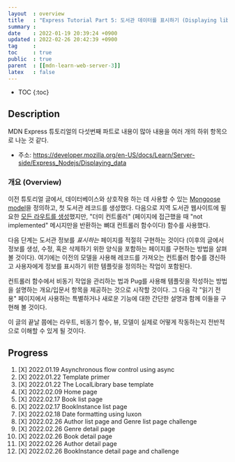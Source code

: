 ```yaml
---
layout  : overview
title   : "Express Tutorial Part 5: 도서관 데이터를 표시하기 (Displaying library data)"
summary : 
date    : 2022-01-19 20:39:24 +0900
updated : 2022-02-26 20:42:39 +0900
tag     : 
toc     : true
public  : true
parent  : [[mdn-learn-web-server-3]]
latex   : false
---
```

* TOC
{:toc}

## Description

MDN Express 튜토리얼의 다섯번째 파트로 내용이 많아 내용을 여러 개의 하위 항목으로 나눈 것 같다.

* 주소: https://developer.mozilla.org/en-US/docs/Learn/Server-side/Express_Nodejs/Displaying_data

### 개요 (Overview)

이전 튜토리얼 글에서, 데이터베이스와 상호작용 하는 데 사용할 수 있는 [Mongoose model](https://developer.mozilla.org/en-US/docs/Learn/Server-side/Express_Nodejs/mongoose)을 정의하고, 첫 도서관 레코드를 생성했다. 다음으로 지역 도서관 웹사이트에 필요한 [모든 라우트를 생성](https://developer.mozilla.org/en-US/docs/Learn/Server-side/Express_Nodejs/routes)했지만, "더미 컨트롤러" (페이지에 접근했을 때 "not implemented" 메시지만을 반환하는 뼈대 컨트롤러 함수이다) 함수를 사용했다.

다음 단계는 도서관 정보를 *표시하는* 페이지를 적절히 구현하는 것이다 (이후의 글에서 정보를 생성, 수정, 혹은 삭제하기 위한 양식을 포함하는 페이지를 구현하는 방법을 살펴 볼 것이다). 여기에는 이전의 모델을 사용해 레코드를 가져오는 컨트롤러 함수를 갱신하고 사용자에게 정보를 표시하기 위한 템플릿을 정의하는 작업이 포함된다.

컨트롤러 함수에서 비동기 작업을 관리하는 법과 Pug를 사용해 템플릿을 작성하는 방법을 설명하는 개요/입문서 항목을 제공하는 것으로 시작할 것이다. 그 다음 각 "읽기 전용" 페이지에서 사용하는 특별하거나 새로운 기능에 대한 간단한 설명과 함께 이들을 구현해 볼 것이다.

이 글의 끝날 쯤에는 라우트, 비동기 함수, 뷰, 모델이 실제로 어떻게 작동하는지 전반적으로 이해할 수 있게 될 것이다.

## Progress

1. [X] 2022.01.19 Asynchronous flow control using async
1. [X] 2022.01.22 Template primer
1. [X] 2022.01.22 The LocalLibrary base template
1. [X] 2022.02.09 Home page
1. [X] 2022.02.17 Book list page
1. [X] 2022.02.17 BookInstance list page
1. [X] 2022.02.18 Date formatting using luxon
1. [X] 2022.02.26 Author list page and Genre list page challenge
1. [X] 2022.02.26 Genre detail page
1. [X] 2022.02.26 Book detail page
1. [X] 2022.02.26 Author detail page
1. [X] 2022.02.26 BookInstance detail page and challenge
